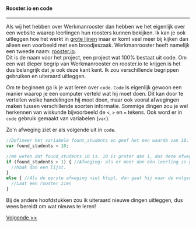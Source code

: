 #### Rooster.io en code
---
Als wij het hebben over Werkmanrooster dan hebben we het eigenlijk over een website waarop leerlingen hun roosters kunnen bekijken. Ik kan je ook uitleggen hoe het werkt in [grote lijnen](/Inhetkort) maar er komt veel meer bij kijken dan alleen een voorbeeld met een broodjeszaak. Werkmanrooster heeft namelijk een tweede naam: [rooster.io](http://git.werkmanrooster.nl/werkmanrooster/rooster-io.git).  
Dit is de naam voor het project, een project wat 100% bestaat uit code. Om een wat dieper begrip van Werkmanrooster en rooster.io te krijgen is het dus belangrijk dat je ook deze kant kent. Ik zou verschillende begrippen gebruiken en uiteraard uitleggen.

Om te beginnen ga ik je wat leren over `code`. `Code` is eigenlijk gewoon een manier waarop je een computer verteld wat hij moet doen. Dit kan door te vertellen welke handelingen hij moet doen, maar ook vooral afwegingen maken tussen verschillende soorten informatie. Sommige dingen zou je wel herkennen van wiskunde bijvoorbeeld de `<`, `>` en `=` tekens. Ook word er in `code` gebruik gemaakt van variabelen (`var`).

Zo'n afweging ziet er als volgende uit in `code`.

```javascript
//Defineer het variabele fount_students en geef het een waarde van 10.
var found_students = 10;

//We weten dat found_students 10 is. 10 is groter dan 1, dus deze afweging klopt.
if (found_students > 1) { //Afweging: als er meer dan één leerling is gevonden
  //Maak dan een lijst.
}
else { //Als de eerste afweging niet klopt, dan gaat hij naar de volgende
  //Laat een rooster zien
}
```

Bij de andere hoofdstukken zou ik uiteraard nieuwe dingen uitleggen, dus wees bereidt om wat nieuws te leren!

[Volgende >>](/inhetkort/normaal)
